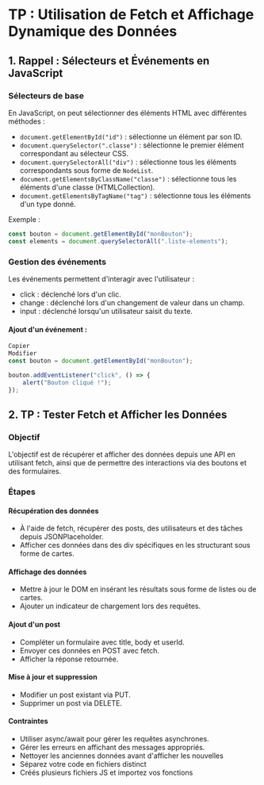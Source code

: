 # TP : Utilisation de Fetch et Affichage Dynamique des Données

## 1. Rappel : Sélecteurs et Événements en JavaScript

### Sélecteurs de base

En JavaScript, on peut sélectionner des éléments HTML avec différentes méthodes :

- `document.getElementById("id")` : sélectionne un élément par son ID.
- `document.querySelector(".classe")` : sélectionne le premier élément correspondant au sélecteur CSS.
- `document.querySelectorAll("div")` : sélectionne tous les éléments correspondants sous forme de `NodeList`.
- `document.getElementsByClassName("classe")` : sélectionne tous les éléments d'une classe (HTMLCollection).
- `document.getElementsByTagName("tag")` : sélectionne tous les éléments d'un type donné.

Exemple :
```js
const bouton = document.getElementById("monBouton");
const elements = document.querySelectorAll(".liste-elements");
```

### Gestion des événements

Les événements permettent d'interagir avec l'utilisateur :

- click : déclenché lors d'un clic.
- change : déclenché lors d'un changement de valeur dans un champ.
- input : déclenché lorsqu'un utilisateur saisit du texte.

#### Ajout d'un événement :

```js
Copier
Modifier
const bouton = document.getElementById("monBouton");

bouton.addEventListener("click", () => {
    alert("Bouton cliqué !");
});
```
## 2. TP : Tester Fetch et Afficher les Données

### Objectif
L'objectif est de récupérer et afficher des données depuis une API en utilisant fetch, ainsi que de permettre des interactions via des boutons et des formulaires.

### Étapes
#### Récupération des données

- À l'aide de fetch, récupérer des posts, des utilisateurs et des tâches depuis JSONPlaceholder.
- Afficher ces données dans des div spécifiques en les structurant sous forme de cartes.

#### Affichage des données

- Mettre à jour le DOM en insérant les résultats sous forme de listes ou de cartes.
- Ajouter un indicateur de chargement lors des requêtes.

#### Ajout d'un post

- Compléter un formulaire avec title, body et userId.
- Envoyer ces données en POST avec fetch.
- Afficher la réponse retournée.

#### Mise à jour et suppression

- Modifier un post existant via PUT.
- Supprimer un post via DELETE.

#### Contraintes
- Utiliser async/await pour gérer les requêtes asynchrones.
- Gérer les erreurs en affichant des messages appropriés.
- Nettoyer les anciennes données avant d'afficher les nouvelles
- Séparez votre code en fichiers distinct
- Créés plusieurs fichiers JS et importez vos fonctions
